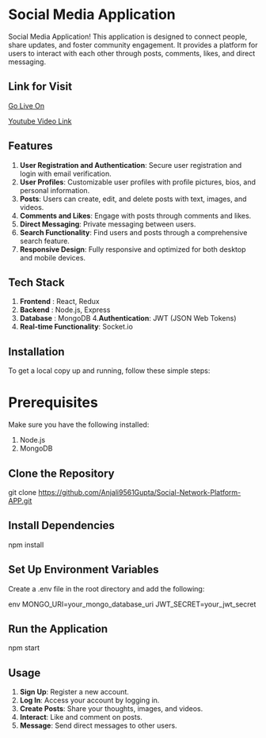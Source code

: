 # Social Media Application

Social Media Application! This application is designed to connect people, share updates, and foster community engagement. It provides a platform for users to interact with each other through posts, comments, likes, and direct messaging.

## Link for Visit

[Go Live On](https://social-network-platform-app.vercel.app)

[Youtube Video Link]()


## Features
1. **User Registration and Authentication**: Secure user registration and login with email verification.
2. **User Profiles**: Customizable user profiles with profile pictures, bios, and personal information.
3. **Posts**: Users can create, edit, and delete posts with text, images, and videos.
4. **Comments and Likes**: Engage with posts through comments and likes.
5. **Direct Messaging**: Private messaging between users.
6. **Search Functionality**: Find users and posts through a comprehensive search feature.
7. **Responsive Design**: Fully responsive and optimized for both desktop and mobile devices.

## Tech Stack

1. **Frontend** : React, Redux
2. **Backend**  : Node.js, Express
3. **Database** : MongoDB
4.**Authentication**: JWT (JSON Web Tokens)
5. **Real-time Functionality**: Socket.io

## Installation
To get a local copy up and running, follow these simple steps:

# Prerequisites
Make sure you have the following installed:

1. Node.js
2. MongoDB
   
## Clone the Repository

git clone https://github.com/Anjali9561Gupta/Social-Network-Platform-APP.git

## Install Dependencies

npm install

## Set Up Environment Variables
Create a .env file in the root directory and add the following:

env
MONGO_URI=your_mongo_database_uri
JWT_SECRET=your_jwt_secret

## Run the Application

npm start

## Usage
1. **Sign Up**: Register a new account.
2. **Log In**: Access your account by logging in.
3. **Create Posts**: Share your thoughts, images, and videos.
4. **Interact**: Like and comment on posts.
5. **Message**: Send direct messages to other users.
